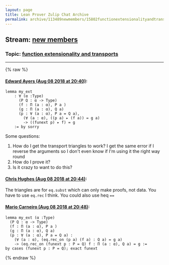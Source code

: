 ```yaml
---
layout: page
title: Lean Prover Zulip Chat Archive 
permalink: archive/113489newmembers/15802functionextensionalityandtransports.html
---
```


## Stream: [new members](index.html)
### Topic: [function extensionality and transports](15802functionextensionalityandtransports.html)

---


{% raw %}
#### [ Edward Ayers (Aug 08 2018 at 20:40)](https://leanprover.zulipchat.com/#narrow/stream/113489-new%20members/topic/function%20extensionality%20and%20transports/near/131125621):
```lean
lemma my_ext 
    : ∀ (α :Type) 
      (P Q : α -> Type) 
      (f : Π (a : α), P a ) 
      (g : Π (a : α), Q a) 
      (p : ∀ (a : α), P a = Q a), 
        (∀ (a : α), ((p a) ▸ (f a)) = g a) 
        -> ((funext p) ▸ f) = g 
    := by sorry
```
Some questions:
1. How do I get the transport triangles to work? I get the same error if I reverse the arguments so I don't even know if I'm using it the right way round
2. How do I prove it?
3. Is it crazy to want to do this?

#### [ Chris Hughes (Aug 08 2018 at 20:44)](https://leanprover.zulipchat.com/#narrow/stream/113489-new%20members/topic/function%20extensionality%20and%20transports/near/131125836):
The triangles are for `eq.subst` which can only make proofs, not data. You have to use `eq.rec` I think. You could also use heq `==`

#### [ Mario Carneiro (Aug 08 2018 at 20:48)](https://leanprover.zulipchat.com/#narrow/stream/113489-new%20members/topic/function%20extensionality%20and%20transports/near/131126052):
```lean
lemma my_ext (α :Type)
  (P Q : α -> Type)
  (f : Π (a : α), P a )
  (g : Π (a : α), Q a)
  (p : ∀ (a : α), P a = Q a) :
    (∀ (a : α), (eq.rec_on (p a) (f a) : Q a) = g a)
    -> (eq.rec_on (funext p : P = Q) f : Π (a : α), Q a) = g :=
by cases (funext p : P = Q); exact funext
```


{% endraw %}
